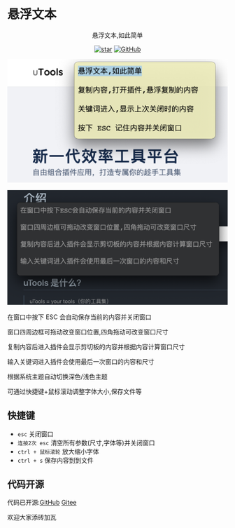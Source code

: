 # 悬浮文本

<p align="center">悬浮文本,如此简单</p>
<p align="center">
  <a target="_blank" href='https://gitee.com/itldg/utools-suspension-text'><img src='https://img.shields.io/badge/dynamic/json?logo=Gitee&logoColor=C71D23&label=Stars&url=https://gitee.com/api/v5/repos/itldg/utools-suspension-text&query=$.stargazers_count' alt='star'></img></a>
  <a href="https://github.com/itldg/utools-suspension-text" target="_blank">
    <img alt="GitHub" src="https://img.shields.io/github/stars/itldg/utools-suspension-text?label=Stars&logo=GitHub">
  </a>
</p>

![界面预览](./imgs/preview.png)

![深色主题](./imgs/dark.png)

在窗口中按下 ESC 会自动保存当前的内容并关闭窗口

窗口四周边框可拖动改变窗口位置,四角拖动可改变窗口尺寸

复制内容后进入插件会显示剪切板的内容并根据内容计算窗口尺寸

输入关键词进入插件会使用最后一次窗口的内容和尺寸

根据系统主题自动切换深色/浅色主题

可通过快捷键+鼠标滚动调整字体大小,保存文件等

## 快捷键

-   `esc` 关闭窗口
-   `连按2次 esc` 清空所有参数(尺寸,字体等)并关闭窗口
-   `ctrl + 鼠标滚轮` 放大缩小字体
-   `ctrl + s` 保存内容到到文件

## 代码开源

代码已开源:[GitHub](https://github.com/qinyongliang/suspension-utools) [Gitee](https://gitee.com/itldg/utools-suspension-text)

欢迎大家添砖加瓦
